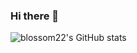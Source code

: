 ### Hi there 👋

![blossom22's GitHub stats](https://github-readme-stats.vercel.app/api?username=blossom22&show_icons=true&theme=algolia)

<!--
**blossom22/blossom22** is a ✨ _special_ ✨ repository because its `README.md` (this file) appears on your GitHub profile.

Here are some ideas to get you started:

- 🔭 I’m currently working on ...
- 🌱 I’m currently learning ...
- 👯 I’m looking to collaborate on ...
- 🤔 I’m looking for help with ...
- 💬 Ask me about ...
- 📫 How to reach me: ...
- 😄 Pronouns: ...
- ⚡ Fun fact: ...
-->

